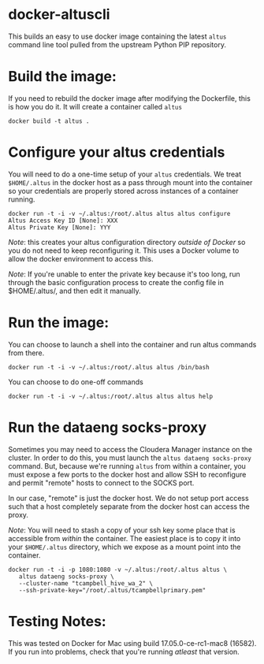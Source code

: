 # docker-altuscli

This builds an easy to use docker image containing the latest `altus` command line tool pulled from the upstream Python PIP repository.


# Build the image:

If you need to rebuild the docker image after modifying the Dockerfile, this is how you do it. It will create a container called `altus`

```
docker build -t altus .
```

# Configure your altus credentials

You will need to do a one-time setup of your `altus` credentials. We treat `$HOME/.altus` in the docker host as a pass through mount into the container so your credentials are properly stored across instances of a container running.

```
docker run -t -i -v ~/.altus:/root/.altus altus altus configure
Altus Access Key ID [None]: XXX
Altus Private Key [None]: YYY
```

*Note*: this creates your altus configuration directory *outside of Docker* so
          you do not need to keep reconfiguring it. This uses a Docker volume to
          allow the docker environment to access this.

*Note*: If you're unable to enter the private key because it's too long, run
          through the basic configuration process to create the config file in
          $HOME/.altus/, and then edit it manually.


# Run the image:

You can choose to launch a shell into the container and run altus commands from there.

```
docker run -t -i -v ~/.altus:/root/.altus altus /bin/bash
```

You can choose to do one-off commands

```
docker run -t -i -v ~/.altus:/root/.altus altus altus help
```

# Run the dataeng socks-proxy

Sometimes you may need to access the Cloudera Manager instance on the cluster. In order
to do this, you must launch the `altus dataeng socks-proxy` command. But, because we're
running `altus` from within a container, you must expose a few ports to the docker host
and allow SSH to reconfigure and permit "remote" hosts to connect to the SOCKS port.

In our case, "remote" is just the docker host. We do not setup port access such that a
host completely separate from the docker host can access the proxy.

*Note*: You will need to stash a copy of your ssh key some place that is accessible from
_within_ the container. The easiest place is to copy it into your `$HOME/.altus` directory,
which we expose as a mount point into the container.

```
docker run -t -i -p 1080:1080 -v ~/.altus:/root/.altus altus \
   altus dataeng socks-proxy \
   --cluster-name "tcampbell_hive_wa_2" \
   --ssh-private-key="/root/.altus/tcampbellprimary.pem"
```

# Testing Notes:

This was tested on Docker for Mac using build 17.05.0-ce-rc1-mac8 (16582). If you run into problems, check that you're running _atleast_ that version.
